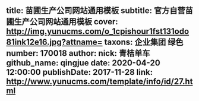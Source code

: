 title: 苗圃生产公司网站通用模板
subtitle: 官方自营苗圃生产公司网站通用模板
cover: http://img.yunucms.com/o_1cpishour1fst131odo81ink12e16.jpg?attname=
taxons: 企业集团 绿色
number: 170018
author:
  nick: 青桔单车
  github_name: qingjue
date: 2020-04-20 12:00:00
publishDate: 2017-11-28
link: http://www.yunucms.com/template/info/id/27.html
---